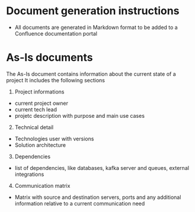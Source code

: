 # Document generation instructions
- All documents are generated in Markdown format to be added to a Confluence documentation portal

# As-Is documents
The As-Is document contains information about the current state of a project 
It includes the following sections
1. Project informations
- current project owner 
- current tech lead
- projetc description with purpose and main use cases
2. Technical detail
- Technologies user with versions
- Solution architecture
3. Dependencies
- list of dependencies, like databases, kafka server and queues, external integrations
4. Communication matrix
- Matrix with source and destination servers, ports and any additional information relative to a current communication need
